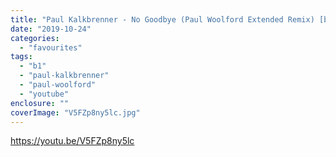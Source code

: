 ```yaml
---
title: "Paul Kalkbrenner - No Goodbye (Paul Woolford Extended Remix) [b1]"
date: "2019-10-24"
categories: 
  - "favourites"
tags: 
  - "b1"
  - "paul-kalkbrenner"
  - "paul-woolford"
  - "youtube"
enclosure: ""
coverImage: "V5FZp8ny5lc.jpg"
---
```


https://youtu.be/V5FZp8ny5lc
